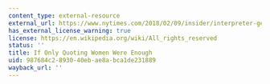 ```yaml
---
content_type: external-resource
external_url: https://www.nytimes.com/2018/02/09/insider/interpreter-gender-bias-women-experts.html
has_external_license_warning: true
license: https://en.wikipedia.org/wiki/All_rights_reserved
status: ''
title: If Only Quoting Women Were Enough
uid: 987684c2-8930-40eb-ae8a-bca1de231889
wayback_url: ''
---
```

